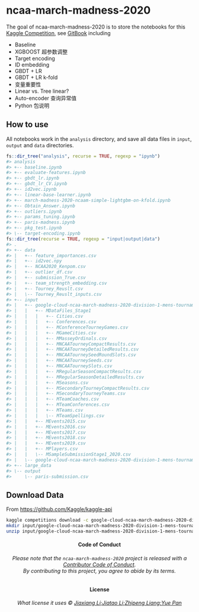 
<!-- README.md is generated from README.Rmd. Please edit that file -->

# ncaa-march-madness-2020

<!-- badges: start -->

<!-- badges: end -->

The goal of ncaa-march-madness-2020 is to store the notebooks for this
[Kaggle
Competition](https://www.kaggle.com/c/google-cloud-ncaa-march-madness-2020-division-1-mens-tournament/overview),
see
[GitBook](https://jiaxiangbu.github.io/ncaa-march-madness-2020/cookbook.html)
including

  - Baseline
  - XGBOOST 超参数调整
  - Target encoding
  - ID embedding
  - GBDT + LR
  - GBDT + LR k-fold
  - 变量重要性
  - Linear vs. Tree linear?
  - Auto-encoder 查询异常值
  - Python 包说明

## How to use

All notebooks work in the `analysis` directory, and save all data files
in `input`, `output` and `data` directories.

``` r
fs::dir_tree("analysis", recurse = TRUE, regexp = "ipynb")
#> analysis
#> +-- baseline.ipynb
#> +-- evaluate-features.ipynb
#> +-- gbdt_lr.ipynb
#> +-- gbdt_lr_CV.ipynb
#> +-- id2vec.ipynb
#> +-- linear-base-learner.ipynb
#> +-- march-madness-2020-ncaam-simple-lightgbm-on-kfold.ipynb
#> +-- Obtain_Answer.ipynb
#> +-- outliers.ipynb
#> +-- params_tuning.ipynb
#> +-- paris-madness.ipynb
#> +-- pkg_test.ipynb
#> \-- target-encoding.ipynb
fs::dir_tree(recurse = TRUE, regexp = "input|output|data")
#> .
#> +-- data
#> |   +-- feature_importances.csv
#> |   +-- id2vec.npy
#> |   +-- NCAA2020_Kenpom.csv
#> |   +-- outlier_df.csv
#> |   +-- submission_True.csv
#> |   +-- team_strength_embedding.csv
#> |   +-- Tourney_Reuslt.csv
#> |   \-- Tourney_Reuslt_inputs.csv
#> +-- input
#> |   +-- google-cloud-ncaa-march-madness-2020-division-1-mens-tournament
#> |   |   +-- MDataFiles_Stage1
#> |   |   |   +-- Cities.csv
#> |   |   |   +-- Conferences.csv
#> |   |   |   +-- MConferenceTourneyGames.csv
#> |   |   |   +-- MGameCities.csv
#> |   |   |   +-- MMasseyOrdinals.csv
#> |   |   |   +-- MNCAATourneyCompactResults.csv
#> |   |   |   +-- MNCAATourneyDetailedResults.csv
#> |   |   |   +-- MNCAATourneySeedRoundSlots.csv
#> |   |   |   +-- MNCAATourneySeeds.csv
#> |   |   |   +-- MNCAATourneySlots.csv
#> |   |   |   +-- MRegularSeasonCompactResults.csv
#> |   |   |   +-- MRegularSeasonDetailedResults.csv
#> |   |   |   +-- MSeasons.csv
#> |   |   |   +-- MSecondaryTourneyCompactResults.csv
#> |   |   |   +-- MSecondaryTourneyTeams.csv
#> |   |   |   +-- MTeamCoaches.csv
#> |   |   |   +-- MTeamConferences.csv
#> |   |   |   +-- MTeams.csv
#> |   |   |   \-- MTeamSpellings.csv
#> |   |   +-- MEvents2015.csv
#> |   |   +-- MEvents2016.csv
#> |   |   +-- MEvents2017.csv
#> |   |   +-- MEvents2018.csv
#> |   |   +-- MEvents2019.csv
#> |   |   +-- MPlayers.csv
#> |   |   \-- MSampleSubmissionStage1_2020.csv
#> |   \-- google-cloud-ncaa-march-madness-2020-division-1-mens-tournament.zip
#> +-- large_data
#> \-- output
#>     \-- paris-submission.csv
```

## Download Data

From <https://github.com/Kaggle/kaggle-api>

``` bash
kaggle competitions download -c google-cloud-ncaa-march-madness-2020-division-1-mens-tournament -p input
mkdir input/google-cloud-ncaa-march-madness-2020-division-1-mens-tournament
unzip input/google-cloud-ncaa-march-madness-2020-division-1-mens-tournament.zip -d input/google-cloud-ncaa-march-madness-2020-division-1-mens-tournament
```

<h4 align="center">

**Code of Conduct**

</h4>

<h6 align="center">

Please note that the `ncaa-march-madness-2020` project is released with
a [Contributor Code of
Conduct](https://github.com/JiaxiangBU/ncaa-march-madness-2020/blob/master/CODE_OF_CONDUCT.md).<br>By
contributing to this project, you agree to abide by its terms.

</h6>

<h4 align="center">

**License**

</h4>

<h6 align="center">

What license it uses © [Jiaxiang Li;Jiatao Li;Zhipeng Liang;Yue
Pan](https://github.com/JiaxiangBU/ncaa-march-madness-2020/blob/master/LICENSE.md)

</h6>
